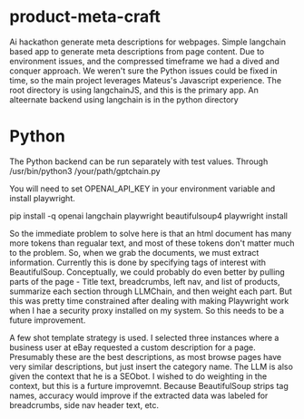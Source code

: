# product-meta-craft
Ai hackathon generate meta descriptions for webpages.
Simple langchain based app to generate meta descriptions from page content.
Due to environment issues, and the compressed timeframe we had a dived and conquer approach.  We weren't sure the Python issues could be fixed in time, so the main project leverages Mateus's Javascript experience.
The root directory is using langchainJS, and this is the primary app.
An alteernate backend using langchain is in the python directory

# Python
The Python backend can be run separately with test values. Through /usr/bin/python3 /your/path/gptchain.py

You will need to set OPENAI_API_KEY in your environment variable and install playwright.

pip install -q openai langchain playwright beautifulsoup4
playwright install

So the immediate problem to solve here is that an html document has many more tokens than regualar text, and most of
these tokens don't matter much to the problem.  So, when we grab the documents, we must extract information.
Currently this is done by specifying tags of interest with BeautifulSoup.  Conceptually, we could probably do even better by
pulling parts of the page - Title text, breadcrumbs, left nav, and list of products, summarize each section through 
LLMChain, and then weight each part.  But this was pretty time constrained after dealing with making Playwright
work when I hae a security proxy installed on my system.  So this needs to be a future improvement.

A few shot template strategy is used.  I selected three instances where a business user at eBay requested a custom 
description for a page.  Presumably these are the best descriptions, as most browse pages have very similar descriptions,
but just insert the category name.  The LLM is also given the context that he is a SEObot.  I wished to do weighting in 
the context, but this is a furture improvemnt.  Because BeautifulSoup strips tag names, accuracy would improve if the extracted data was labeled for breadcrumbs, side nav header text, etc.

